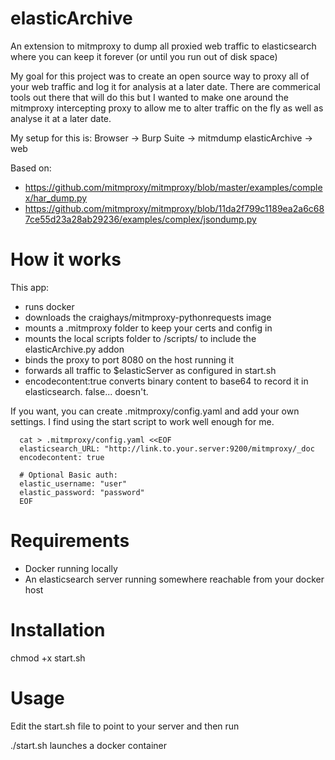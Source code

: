 # elasticArchive
An extension to mitmproxy to dump all proxied web traffic to elasticsearch where you can keep it forever (or until you run out of disk space)

My goal for this project was to create an open source way to proxy all of your web traffic and log it for analysis at a later date. There are 
commerical tools out there that will do this but I wanted to make one around the mitmproxy intercepting proxy to allow me to alter traffic on 
the fly as well as analyse it at a later date.

My setup for this is:
Browser -> Burp Suite -> mitmdump elasticArchive -> web

Based on:
- https://github.com/mitmproxy/mitmproxy/blob/master/examples/complex/har_dump.py
- https://github.com/mitmproxy/mitmproxy/blob/11da2f799c1189ea2a6c687ce55d23a28ab29236/examples/complex/jsondump.py

# How it works
This app: 
- runs docker
- downloads the craighays/mitmproxy-pythonrequests image
- mounts a .mitmproxy folder to keep your certs and config in
- mounts the local scripts folder to /scripts/ to include the elasticArchive.py addon
- binds the proxy to port 8080 on the host running it
- forwards all traffic to $elasticServer as configured in start.sh
- encodecontent:true converts binary content to base64 to record it in elasticsearch. false... doesn't.

If you want, you can create .mitmproxy/config.yaml and add your own settings. I find using the start script
to work well enough for me.

      cat > .mitmproxy/config.yaml <<EOF
      elasticsearch_URL: "http://link.to.your.server:9200/mitmproxy/_doc
      encodecontent: true

      # Optional Basic auth:
      elastic_username: "user"
      elastic_password: "password"
      EOF

# Requirements
- Docker running locally
- An elasticsearch server running somewhere reachable from your docker host

# Installation
chmod +x start.sh

# Usage
Edit the start.sh file to point to your server and then run

./start.sh launches a docker container

